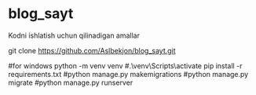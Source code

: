 # blog_sayt
Kodni ishlatish uchun qilinadigan amallar

git clone https://github.com/Aslbekjon/blog_sayt.git

#for windows
python -m venv venv
#.\venv\Scripts\activate
pip install -r requirements.txt
#python manage.py makemigrations
#python manage.py migrate
#python manage.py runserver

